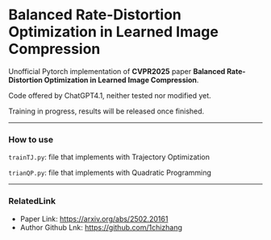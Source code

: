 # Balanced Rate-Distortion Optimization in Learned Image Compression

Unofficial Pytorch implementation of **CVPR2025** paper **Balanced Rate-Distortion Optimization in Learned Image Compression**.

Code offered by ChatGPT4.1, neither tested nor modified yet.

Training in progress, results will be released once finished.  

---

### How to use

`trainTJ.py`: file that implements with Trajectory Optimization

`trianQP.py`: file that implements with Quadratic Programming

---

### RelatedLink

- Paper Link: https://arxiv.org/abs/2502.20161
- Author Github Lnk: https://github.com/1chizhang
